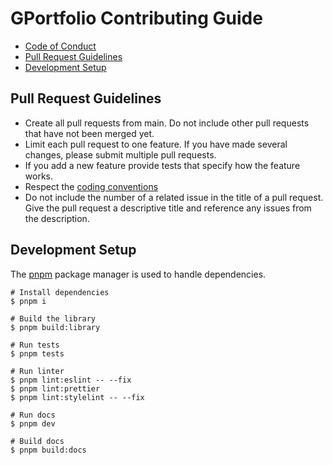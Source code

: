 # GPortfolio Contributing Guide

- [Code of Conduct](https://github.com/alexeykhr/vue-stripe-menu/blob/main/.github/CODE_OF_CONDUCT.md)
- [Pull Request Guidelines](#pull-request-guidelines)
- [Development Setup](#development-setup)

## Pull Request Guidelines

- Create all pull requests from main. Do not include other pull requests that have not been merged yet.
- Limit each pull request to one feature. If you have made several changes, please submit multiple pull requests.
- If you add a new feature provide tests that specify how the feature works.
- Respect the [coding conventions](https://www.conventionalcommits.org)
- Do not include the number of a related issue in the title of a pull request. Give the pull request a descriptive title and reference any issues from the description.

## Development Setup

The [pnpm](https://pnpm.io/) package manager is used to handle dependencies.

```shell
# Install dependencies
$ pnpm i

# Build the library
$ pnpm build:library

# Run tests
$ pnpm tests

# Run linter
$ pnpm lint:eslint -- --fix
$ pnpm lint:prettier
$ pnpm lint:stylelint -- --fix

# Run docs
$ pnpm dev

# Build docs
$ pnpm build:docs
```
